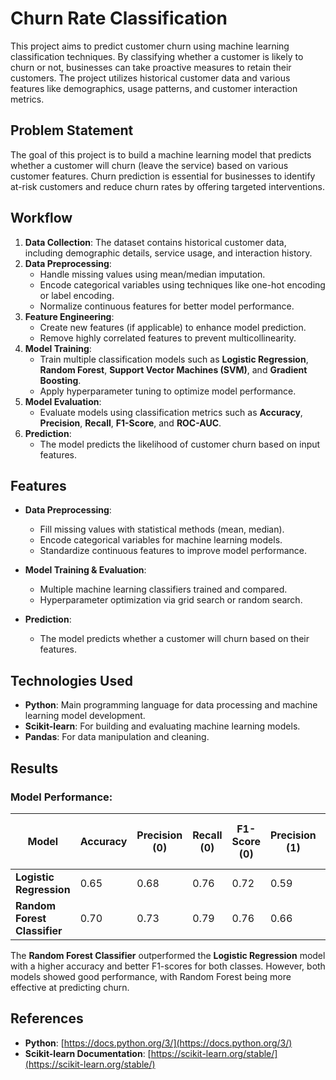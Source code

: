 # Churn Rate Classification

This project aims to predict customer churn using machine learning classification techniques. By classifying whether a customer is likely to churn or not, businesses can take proactive measures to retain their customers. The project utilizes historical customer data and various features like demographics, usage patterns, and customer interaction metrics.

## Problem Statement

The goal of this project is to build a machine learning model that predicts whether a customer will churn (leave the service) based on various customer features. Churn prediction is essential for businesses to identify at-risk customers and reduce churn rates by offering targeted interventions.

## Workflow

1. **Data Collection**: The dataset contains historical customer data, including demographic details, service usage, and interaction history.
2. **Data Preprocessing**:
   - Handle missing values using mean/median imputation.
   - Encode categorical variables using techniques like one-hot encoding or label encoding.
   - Normalize continuous features for better model performance.
3. **Feature Engineering**:
   - Create new features (if applicable) to enhance model prediction.
   - Remove highly correlated features to prevent multicollinearity.
4. **Model Training**:
   - Train multiple classification models such as **Logistic Regression**, **Random Forest**, **Support Vector Machines (SVM)**, and **Gradient Boosting**.
   - Apply hyperparameter tuning to optimize model performance.
5. **Model Evaluation**:
   - Evaluate models using classification metrics such as **Accuracy**, **Precision**, **Recall**, **F1-Score**, and **ROC-AUC**.
6. **Prediction**:
   - The model predicts the likelihood of customer churn based on input features.

## Features

- **Data Preprocessing**: 
  - Fill missing values with statistical methods (mean, median).
  - Encode categorical variables for machine learning models.
  - Standardize continuous features to improve model performance.
  
- **Model Training & Evaluation**:
  - Multiple machine learning classifiers trained and compared.
  - Hyperparameter optimization via grid search or random search.
  
- **Prediction**: 
  - The model predicts whether a customer will churn based on their features.
  
## Technologies Used

- **Python**: Main programming language for data processing and machine learning model development.
- **Scikit-learn**: For building and evaluating machine learning models.
- **Pandas**: For data manipulation and cleaning.

## Results

### Model Performance:

| Model                     | Accuracy       | Precision (0) | Recall (0) | F1-Score (0) | Precision (1) | Recall (1) | F1-Score (1) | F1-Score (Macro Avg) |
|---------------------------|----------------|---------------|------------|--------------|---------------|------------|--------------|----------------------|
| **Logistic Regression**    | 0.65           | 0.68          | 0.76       | 0.72         | 0.59          | 0.48       | 0.53         | 0.62                 |
| **Random Forest Classifier**| 0.70           | 0.73          | 0.79       | 0.76         | 0.66          | 0.58       | 0.62         | 0.69                 |

The **Random Forest Classifier** outperformed the **Logistic Regression** model with a higher accuracy and better F1-scores for both classes. However, both models showed good performance, with Random Forest being more effective at predicting churn.

## References

- **Python**: [https://docs.python.org/3/](https://docs.python.org/3/)
- **Scikit-learn Documentation**: [https://scikit-learn.org/stable/](https://scikit-learn.org/stable/)

